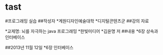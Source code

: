 tast
====
#프로그래밍 실습
##작성자
*계원디자인예술대학
*디지털콘텐츠군
##강의 자료

 *교제명: 뇌를 자극하는 java 프로그래밍
 *한빛미디어
 *김윤명 저
##내용
*6장 상속과 인터베이스

##2013년 11월 12일
*6장 인터베이스
